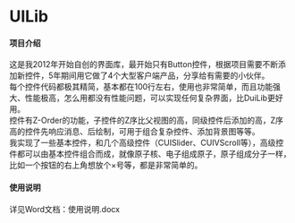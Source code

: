 # UILib

#### 项目介绍
这是我2012年开始自创的界面库，最开始只有Button控件，根据项目需要不断添加新控件，5年期间用它做了4个大型客户端产品，分享给有需要的小伙伴。  
每个控件代码都极其精简，基本都在100行左右，使用也非常简单，而且功能强大、性能极高，怎么用都没有性能问题，可以实现任何复杂界面，比DuiLib更好用。  
控件有Z-Order的功能，子控件的Z序比父视图的高，同级控件后添加的高，Z序高的控件先响应消息、后绘制，可用于组合复杂控件、添加背景图等等。  
我实现了一些基本控件，和几个高级控件（CUISlider、CUIVScroll等），高级控件都可以由基本控件组合而成，就像原子核、电子组成原子，原子组成分子一样，比如一个按钮的右上角想放个×号等，都是非常简单的。

#### 使用说明
详见Word文档：使用说明.docx
